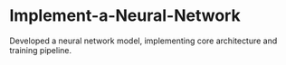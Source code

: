 # Implement-a-Neural-Network
Developed a neural network model, implementing core architecture and training pipeline.
